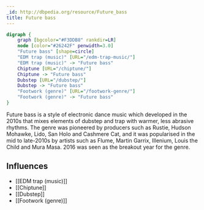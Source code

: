 ```yaml
---
_id: http://dbpedia.org/resource/Future_bass
title: Future bass
---
```


```dot
digraph {
	graph [bgcolor="#F3DDB8" rankdir=LR]
	node [color="#26242F" penwidth=3.0]
	"Future bass" [shape=circle]
	"EDM trap (music)" [URL="/edm-trap-music/"]
	"EDM trap (music)" -> "Future bass"
	Chiptune [URL="/chiptune/"]
	Chiptune -> "Future bass"
	Dubstep [URL="/dubstep/"]
	Dubstep -> "Future bass"
	"Footwork (genre)" [URL="/footwork-genre/"]
	"Footwork (genre)" -> "Future bass"
}
```

Future bass is a style of electronic dance music which developed in the 2010s that mixes elements of dubstep and trap with warmer, less abrasive rhythms. The genre was pioneered by producers such as Rustie, Hudson Mohawke, Lido, San Holo and Cashmere Cat, and it was popularised in the mid to late-2010s by artists such as Flume, Martin Garrix, Illenium, Louis the Child and Mura Masa. 2016 was seen as the breakout year for the genre.

## Influences
- [[EDM trap (music)]]
- [[Chiptune]]
- [[Dubstep]]
- [[Footwork (genre)]]
